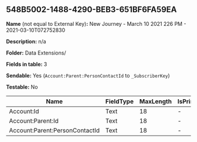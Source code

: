 ## 548B5002-1488-4290-BEB3-651BF6FA59EA

**Name** (not equal to External Key)**:** New Journey - March 10 2021 226 PM - 2021-03-10T072752830

**Description:** n/a

**Folder:** Data Extensions/

**Fields in table:** 3

**Sendable:** Yes (`Account:Parent:PersonContactId` to `_SubscriberKey`)

**Testable:** No

| Name | FieldType | MaxLength | IsPrimaryKey | IsNullable | DefaultValue |
| --- | --- | --- | --- | --- | --- |
| Account:Id | Text | 18 | - | - |  |
| Account:Parent:Id | Text | 18 | - | + |  |
| Account:Parent:PersonContactId | Text | 18 | - | - |  |

